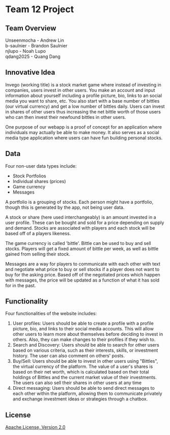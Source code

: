 # Team 12 Project

## Team Overview
Unseenmocha  - Andrew Lin<br />
b-saulnier - Brandon Saulnier<br />
njlupo - Noah Lupo<br />
qdang2025 - Quang Dang<br />

## Innovative Idea

Invego (working title) is a stock market game where instead of investing in companies, users invest in other users. You make an account and input information about yourself including a profile picture, bio, links to an social media you want to share, etc. You also start with a base number of bittles (our virtual currency) and get a low number of bittles daily. Users can invest in shares of other users thus increasing the net bittle worth of those users who can then invest their newfound bittles in other users.

One purpose of our webapp is a proof of concept for an application where individuals may actually be able to make money. It also serves as a social media type application where users can have fun building personal stocks.

## Data
Four non-user data types include:
- Stock Portfolios
- Individual shares (prices)
- Game currency
- Messages

A portfolio is a grouping of stocks. Each person might have a portfolio, though this is generated by the app, not being user data.

A stock or share (here used interchangeably) is an amount invested in a user profile. These can be bought and sold for a price depending on supply and demand. Stocks are associated with players and each stock will be based off of a players likeness. 

The game currency is called 'bittle'. Bittle can be used to buy and sell stocks. Players will get a fixed amount of bittle per week, as well as bittle gained from selling their stock. 

Messages are a way for players to communicate with each other with text and negotiate what price to buy or sell stocks if a player does not want to buy for the asking price. Based off of the negotiated prices which happen with messages, the price will be updated as a function of what it has sold for in the past.

## Functionality
Four functionalities of the website includes: 
1. User profiles: Users should be able to create a profile with a profile picture, bio, and links to their social media accounts. This will allow other users to learn more about themselves before deciding to invest in others. Also, they can make changes to their profiles if they wish to.
2. Search and Discovery: Users should be able to search for other users based on various criteria, such as their interests, skills, or investment history. The user can also comment on others' posts.
3. Buy/Sell: Users should be able to invest in other users using "Bittles", the virtual currency of the platform. The value of a user's shares is based on their net worth, which is calculated based on their total holdings of Bittles and the current market value of their investments. The users can also sell their shares in other users at any time
4. Direct messaging: Users should be able to send direct messages to each other within the platform, allowing them to communicate privately and exchange investment ideas or strategies through a chatbox.


## License
[Apache License, Version 2.0](https://opensource.org/license/apache-2-0/)
